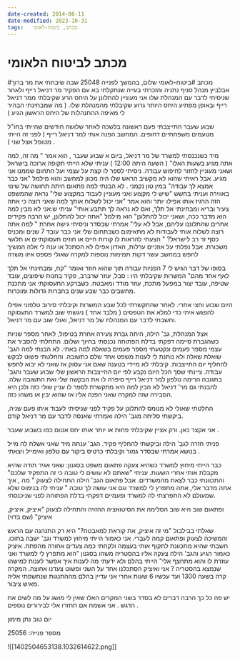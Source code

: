 ```yaml
---
date-created: 2014-06-11
date-modified: 2023-10-31
tags:   מכתב, ביטוח-לאומי
---
```


# מכתב לביטוח הלאומי

 #מכתב #ביטוח-לאומי
שלום, בהמשך לפנייה 25048 שבה שיבחתי את מר ברוך אבלביץ מנהל סניף נתניה והזכרתי בעייה שנתקלתי בא עם הפקיד מר דניאל רייף
ולאחר שניסיתי לדבר עם המנהלת שלו אני מעוניין להתלונן על היחס הרע שקיבלתי ממר דניאל רייף ובאופן מפתיע היחס היותר גרוע שקיבלתי מהמנהלת שלו.  ( מה שמבחינתי הבהיר לי מאיפה ההתנהלות של היחס הראשון הגיע )

שבוע שעבר התייצבתי פעם ראשונה בלשכה לאחר שלושה חודשים שהייתי בחו"ל מטעמים משפחתיים דחופים.
המחשב הפנה אותי למר דניאל רייף ( לפני זה הייתי מטופל אצל שני ) .

מיד כשנכנסתי למשרד של מר דניאל, ביום א שבוע שעבר , הוא אמר " מה זה, למה אתה מגיע בשעות האלו"  ( השעה היתה 12:00 ) עניתי שלא הייתי תקופה ארוכה בישראל ושאני מעוניין לחזור לחיפוש עבודה. ניסיתי לספר לו קצת על עצמי  ועל התחום שממנו אני מגיע.  אבל ראיתי שהוא לא מקשיב הראש שלו היה מכוון למחשב והוא מילמל "אני כבר אמצא לך עבודה" במין טון נקמני .  לא הבנתי למה פתאום היתה תחושה של שינוי באווירה ועניתי בחשש "שיש לי מקצוע ואני מעוניין לעבוד במקצוע שלי" נראה שהמשפט הזה הרגיז אותו אפילו יותר והוא אמר "אני יכול לשלוח אותך למה שאני רוצה כי אתה צעיר ובריא ומבחינתי אל תלך, ואם לא נראה לך תתבע אותי" עניתי ש:אני לא מבין למה הוא מדבר ככה, ושאני יכול להתלונן" הוא מילמל "אתה יכול להתלונן, יש הרבה פקידים אחרים שהתלוננו עליהם, אבל לא עלי"
אמרתי שבסדר וניסיתי גישה אחרת " למה אתה רוצה לשלוח אותי לעבודות לא מתאימום כשבתחום שלי אני כבר עובד 7 שנים ומכניס כסף זר רב לישראל? "  הצעתי להראות לו קורות חיים או חוזים תעסוקתיים או תלושי משכורת.
	אבל נפלתי על אוזניים ערלות, האדון אפילו לא הסתכל או ענה לי אלה המשיך לחפש במחשב עשר דקות תמימות  נוספות למקרה שאולי פספס איזו משרה

בסופו של דבר הגיש לי 7 הפניות עבודה תוך שהוא חוזר ואומר "קח, ומבחינתי אל תלך לאף אחד מהם"
המשרות שקיבלתי היו : סבל, עוזר שרברב, פקיד בחנות שיפוצים, עובד שטיפה, עובד יצור במפעל מתכת, עוזר מודד ומאבטח.
כשברקע התעסוקתי אני מתכנת מחשבים כבר שבע שנים בחברות גדולות ומוכרות.

היום שבוע וחצי אחרי. לאחר שהתקשרתי לכל שבע המשרות וקיבלתי סירוב טלפוני אפילו להפגש איתי כדי למלא את הטפסים ( מלבד אחד )  ניגשתי שוב למשרד התעסוקה וחשבתי לדבר עם המנהלת של מר דניאל, ואולי שוב עם מר דניאל.

אצל המנהלת, גב' הילה, היתה גברת צעירה אחרת בטיפול,  לאחר מספר שניות כשהגברת סיימה דפקתי בדלת הפתוחה נכנסתי בחיוך ושלום. התחלתי להסביר את עצמי מספר פעמים ונקטעתי מספר פעמים בשאלה למה באתי. לא הבנתי למה הגב' שואלת שאלה ולא נותנת לי לענות משפט אחד שלם כתשובה. והחלטתי פשוט לבקש להחליף יום התייצבות. קיבלתי לא מיידי בטענה שאם אני עסוק אז שאני לא יבוא לחפש עבודה. ציינתי שסך הכל היום נקבע לפי יום ההייצבות הראשון שלי שבוע שעבר  והגב' בתגובה הרימה טלפון למר דניאל רייף סיפרה לו את הבקשה שלי ואת התשובה שלה. להבנתי גם מר' דניאל לא הבין למה היא מתקשרת לספר לו עניין שולי כזה ולכן היא הסבירה שזה למקרה שאני הפנה אליו אז שהוא יבין או משהו כזה.

החלטתי שאולי לא מנומס להתלונן על פקיד לפני שניסיתי לעבוד איתו פעם שניה, ביקשתי סליחה מגב' הילה ואמרתי שאנסה לדבר עם מר דניאל קודם.

אני אקצר כאן. ורק אציין שקיבלתי פחות או יותר אותו יחס אטום כמו בשבוע שעבר .

פניתי חזרה לגב' הילה וביקשתי להחליף פקיד.  הגב' ענתה מיד שאני אשלח לה מייל בנושא אמרתי שבסדר גמור וקיבלתי כרטיס ביקור עם טלפון ואימייל ויצאתי .

כבר הייתי מיחוץ למשרד כשהיא צעקה פתאום משפט בסגנון: שאני אגיד תודה שהיא מקבלת אותי אחרי השעות. עניתי "שאתם לא עושים לי טובה כי זה התפקיד שלכם" והתכוונתי כבר לצאת מהמשרדים. אבל פתאום הגב' הילה התחילה לצעוק " מה , איך אתה מדבר אלי, אתה מתפרץ לי למשרד וגם אני עושה לך טובה " עניתי לה בנימוס שלא שמעולם לא התפרצתי לה למשרד ופעמיים דפקתי בדלת הפתוחה לפני שניכנסתי.

ופתאום שוב היא שוב הסלימה את הסיטואציה ההזויה והתחילה לצעוק "איציק, איציק, איציק" (שם בדוי)  

שאלתי בבילבול "מי זה איציק, את קוראת למאבטח?" היא רק התנהנה עם הראש והמשיכה לצעוק ופתאום קמה לעברי. אני כאמור הייתי מיחוץ למשרד וגב' ישבה בתוכו. חשבתי שהיא מתכוונת לתקוף אותי בעצמה ולקחתי כמה צעדים אחורה מהפתח.
איציק כאמור הגיע והגב' הילה צעקה אליו בהסטריה  משהו בסגנון "הוא מתפרץ לי למשרד ואני עוזרת לו והוא מתחצף אלי"
הייתי בהלם ולא ידעתי מה לענות איך אפשר לענות למישהו שנמצא בהסטריה ? אני ואיציק הסתכלנו אחד על השני ופשוט צעדנו אחוצה.
המקרה קרה בשעה 1300 ועד עכשיו 6 שעות אחרי אני עדיין בהלם מההתנגות שנחשפתי אליה מאיש ציבור.

יש פה כל כך הרבה דברים לא בסדר בשני המקרים האלו שאין לי מושג על מה לשים את הדגש . אני אשמח אם תחזרו אלי לבירורים נוספים .

יום טוב
נתן מימון

מספר פנייה: 25056

![[1402504653138.1032614622.png]]
